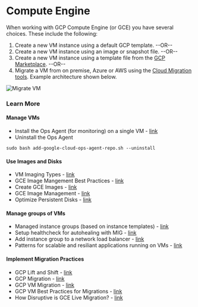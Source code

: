 # Compute Engine

When working with GCP Compute Engine (or GCE) you have several choices.  These include the following:

1) Create a new VM instance using a default GCP template.    --OR--
2) Create a new VM instance using an image or snapshot file. --OR--
3) Create a new VM instance using a template file from the [GCP Marketplace](https://console.cloud.google.com/marketplace/browse?filter=solution-type:vm&project=lynnlangit). --OR--
4) Migrate a VM from on premise, Azure or AWS using the [Cloud Migration tools](https://cloud.google.com/migrate/compute-engine/docs/4.11/concepts/architecture/gcp-reference-architecture). Example architecture shown below.

![Migrate VM](https://github.com/lynnlangit/gcp-essentials/blob/master/7_sample_data/images/migrate-vms.png)

### Learn More

#### Manage VMs

- Install the Ops Agent (for monitoring) on a single VM - [link](https://cloud.google.com/stackdriver/docs/solutions/agents/ops-agent/installation)
- Uninstall the Ops Agent
```
sudo bash add-google-cloud-ops-agent-repo.sh --uninstall
```

#### Use Images and Disks

- VM Imaging Types - [link](https://cloud.google.com/compute/docs/machine-images) 
- GCE Image Mangement Best Practices - [link](https://cloud.google.com/solutions/image-management-best-practices)
- Create GCE Images - [link](https://cloud.google.com/compute/docs/images/create-delete-deprecate-private-images#creating_a_custom_image)
- GCE Image Management - [link](https://cloud.google.com/compute/docs/images/export-image)
- Optimize Persistent Disks - [link](https://www.youtube.com/watch?v=JrLETgBSoa8)

#### Manage groups of VMs

- Managed instance groups (based on instance templates) - [link](https://cloud.google.com/compute/docs/instance-groups#benefits)
- Setup healthcheck for autohealing with MIG - [link](https://cloud.google.com/compute/docs/instance-groups/autohealing-instances-in-migs)
- Add instance group to a network load balancer - [link](https://cloud.google.com/compute/docs/instance-groups/adding-an-instance-group-to-a-load-balancer)
- Patterns for scalable and resiliant applications running on VMs - [link](https://cloud.google.com/architecture/scalable-and-resilient-apps)

#### Implement Migration Practices

- GCP Lift and Shift - [link](https://cloud.google.com/files/Lift-and-Shift-onto-Google-Cloud.pdf)
- GCP Migration - [link](https://cloud.google.com/solutions/migration-center/)
- GCP VM Migration - [link](https://cloud.google.com/vm-migrate/)
- GCP VM Best Practices for Migrations - [link](https://cloud.google.com/solutions/best-practices-migrating-vm-to-compute-engine)
- How Disruptive is GCE Live Migration? - [link](https://blog.doit-intl.com/how-live-is-google-compute-engine-live-migration-f875e96ba923)


